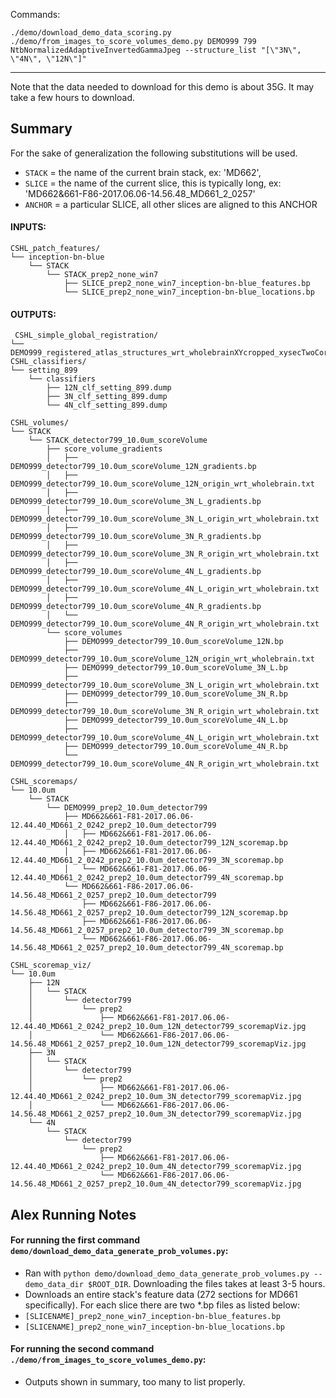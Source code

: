 Commands:
```
./demo/download_demo_data_scoring.py
./demo/from_images_to_score_volumes_demo.py DEMO999 799 NtbNormalizedAdaptiveInvertedGammaJpeg --structure_list "[\"3N\", \"4N\", \"12N\"]"
```

---

Note that the data needed to download for this demo is about 35G. It may take a few hours to download.

## Summary
For the sake of generalization the following substitutions will be used.
- `STACK` = the name of the current brain stack, ex: 'MD662', 
- `SLICE` = the name of the current slice, this is typically long, ex: 'MD662&661-F86-2017.06.06-14.56.48_MD661_2_0257'
- `ANCHOR` = a particular SLICE, all other slices are aligned to this ANCHOR


#### INPUTS:

```
CSHL_patch_features/
└── inception-bn-blue
    └── STACK
        └── STACK_prep2_none_win7
            ├── SLICE_prep2_none_win7_inception-bn-blue_features.bp
            └── SLICE_prep2_none_win7_inception-bn-blue_locations.bp
```

#### OUTPUTS:

```
 CSHL_simple_global_registration/
└── DEMO999_registered_atlas_structures_wrt_wholebrainXYcropped_xysecTwoCorners.json
CSHL_classifiers/
└── setting_899
    └── classifiers
        ├── 12N_clf_setting_899.dump
        ├── 3N_clf_setting_899.dump
        └── 4N_clf_setting_899.dump
```

```
CSHL_volumes/
└── STACK
    └── STACK_detector799_10.0um_scoreVolume
        ├── score_volume_gradients
        │   ├── DEMO999_detector799_10.0um_scoreVolume_12N_gradients.bp
        │   ├── DEMO999_detector799_10.0um_scoreVolume_12N_origin_wrt_wholebrain.txt
        │   ├── DEMO999_detector799_10.0um_scoreVolume_3N_L_gradients.bp
        │   ├── DEMO999_detector799_10.0um_scoreVolume_3N_L_origin_wrt_wholebrain.txt
        │   ├── DEMO999_detector799_10.0um_scoreVolume_3N_R_gradients.bp
        │   ├── DEMO999_detector799_10.0um_scoreVolume_3N_R_origin_wrt_wholebrain.txt
        │   ├── DEMO999_detector799_10.0um_scoreVolume_4N_L_gradients.bp
        │   ├── DEMO999_detector799_10.0um_scoreVolume_4N_L_origin_wrt_wholebrain.txt
        │   ├── DEMO999_detector799_10.0um_scoreVolume_4N_R_gradients.bp
        │   └── DEMO999_detector799_10.0um_scoreVolume_4N_R_origin_wrt_wholebrain.txt
        └── score_volumes
            ├── DEMO999_detector799_10.0um_scoreVolume_12N.bp
            ├── DEMO999_detector799_10.0um_scoreVolume_12N_origin_wrt_wholebrain.txt
            ├── DEMO999_detector799_10.0um_scoreVolume_3N_L.bp
            ├── DEMO999_detector799_10.0um_scoreVolume_3N_L_origin_wrt_wholebrain.txt
            ├── DEMO999_detector799_10.0um_scoreVolume_3N_R.bp
            ├── DEMO999_detector799_10.0um_scoreVolume_3N_R_origin_wrt_wholebrain.txt
            ├── DEMO999_detector799_10.0um_scoreVolume_4N_L.bp
            ├── DEMO999_detector799_10.0um_scoreVolume_4N_L_origin_wrt_wholebrain.txt
            ├── DEMO999_detector799_10.0um_scoreVolume_4N_R.bp
            └── DEMO999_detector799_10.0um_scoreVolume_4N_R_origin_wrt_wholebrain.txt
```
```
CSHL_scoremaps/
└── 10.0um
    └── STACK
        └── DEMO999_prep2_10.0um_detector799
            ├── MD662&661-F81-2017.06.06-12.44.40_MD661_2_0242_prep2_10.0um_detector799
            │   ├── MD662&661-F81-2017.06.06-12.44.40_MD661_2_0242_prep2_10.0um_detector799_12N_scoremap.bp
            │   ├── MD662&661-F81-2017.06.06-12.44.40_MD661_2_0242_prep2_10.0um_detector799_3N_scoremap.bp
            │   └── MD662&661-F81-2017.06.06-12.44.40_MD661_2_0242_prep2_10.0um_detector799_4N_scoremap.bp
            └── MD662&661-F86-2017.06.06-14.56.48_MD661_2_0257_prep2_10.0um_detector799
                ├── MD662&661-F86-2017.06.06-14.56.48_MD661_2_0257_prep2_10.0um_detector799_12N_scoremap.bp
                ├── MD662&661-F86-2017.06.06-14.56.48_MD661_2_0257_prep2_10.0um_detector799_3N_scoremap.bp
                └── MD662&661-F86-2017.06.06-14.56.48_MD661_2_0257_prep2_10.0um_detector799_4N_scoremap.bp
```
```
CSHL_scoremap_viz/
└── 10.0um
    ├── 12N
    │   └── STACK
    │       └── detector799
    │           └── prep2
    │               ├── MD662&661-F81-2017.06.06-12.44.40_MD661_2_0242_prep2_10.0um_12N_detector799_scoremapViz.jpg
    │               └── MD662&661-F86-2017.06.06-14.56.48_MD661_2_0257_prep2_10.0um_12N_detector799_scoremapViz.jpg
    ├── 3N
    │   └── STACK
    │       └── detector799
    │           └── prep2
    │               ├── MD662&661-F81-2017.06.06-12.44.40_MD661_2_0242_prep2_10.0um_3N_detector799_scoremapViz.jpg
    │               └── MD662&661-F86-2017.06.06-14.56.48_MD661_2_0257_prep2_10.0um_3N_detector799_scoremapViz.jpg
    └── 4N
        └── STACK
            └── detector799
                └── prep2
                    ├── MD662&661-F81-2017.06.06-12.44.40_MD661_2_0242_prep2_10.0um_4N_detector799_scoremapViz.jpg
                    └── MD662&661-F86-2017.06.06-14.56.48_MD661_2_0257_prep2_10.0um_4N_detector799_scoremapViz.jpg
```


## Alex Running Notes

#### For running the first command `demo/download_demo_data_generate_prob_volumes.py`:
- Ran with `python demo/download_demo_data_generate_prob_volumes.py --demo_data_dir $ROOT_DIR`. Downloading the files takes at least 3-5 hours.
- Downloads an entire stack's feature data (272 sections for MD661 specifically). For each slice there are two *.bp files as listed below:
 - `[SLICENAME]_prep2_none_win7_inception-bn-blue_features.bp`
 - `[SLICENAME]_prep2_none_win7_inception-bn-blue_locations.bp`


#### For running the second command `./demo/from_images_to_score_volumes_demo.py`:
- Outputs shown in summary, too many to list properly.
